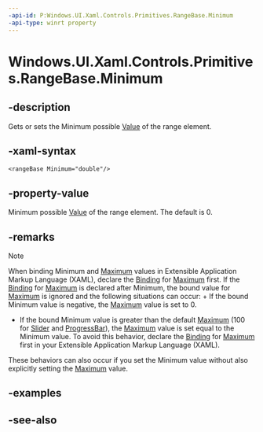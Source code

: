 ```yaml
---
-api-id: P:Windows.UI.Xaml.Controls.Primitives.RangeBase.Minimum
-api-type: winrt property
---
```


<!-- Property syntax
public double Minimum { get;  set; }
-->

# Windows.UI.Xaml.Controls.Primitives.RangeBase.Minimum

## -description
Gets or sets the Minimum possible [Value](rangebase_value.md) of the range element.



## -xaml-syntax
```xaml
<rangeBase Minimum="double"/>
```


## -property-value
Minimum possible [Value](rangebase_value.md) of the range element. The default is 0.

## -remarks
> [!NOTE]
> When binding Minimum and [Maximum](rangebase_maximum.md) values in Extensible Application Markup Language (XAML), declare the [Binding](../windows.ui.xaml.data/binding.md) for [Maximum](rangebase_maximum.md) first. If the [Binding](../windows.ui.xaml.data/binding.md) for [Maximum](rangebase_maximum.md) is declared after Minimum, the bound value for [Maximum](rangebase_maximum.md) is ignored and the following situations can occur: + If the bound Minimum value is negative, the [Maximum](rangebase_maximum.md) value is set to 0.
+ If the bound Minimum value is greater than the default [Maximum](rangebase_maximum.md) (100 for [Slider](../windows.ui.xaml.controls/slider.md) and [ProgressBar](../windows.ui.xaml.controls/progressbar.md)), the [Maximum](rangebase_maximum.md) value is set equal to the Minimum value.
To avoid this behavior, declare the [Binding](../windows.ui.xaml.data/binding.md) for [Maximum](rangebase_maximum.md) first in your Extensible Application Markup Language (XAML).

These behaviors can also occur if you set the Minimum value without also explicitly setting the [Maximum](rangebase_maximum.md) value.

## -examples

## -see-also
